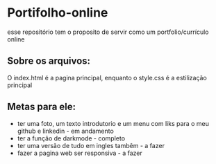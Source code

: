 # Portifolho-online
esse repositório tem o proposito de servir como um portfolio/currículo online

## Sobre os arquivos:

O index.html é a pagina principal, enquanto o style.css é a estilização principal

## Metas para ele:
- ter uma foto, um texto introdutorio e um menu com liks para o meu github e linkedin - em andamento
- ter a função de darkmode - completo
- ter uma versão de tudo em ingles tambêm - a fazer
- fazer a pagina web ser responsiva - a fazer
